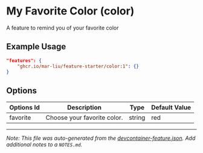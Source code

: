 
# My Favorite Color (color)

A feature to remind you of your favorite color

## Example Usage

```json
"features": {
    "ghcr.io/mar-liu/feature-starter/color:1": {}
}
```

## Options

| Options Id | Description | Type | Default Value |
|-----|-----|-----|-----|
| favorite | Choose your favorite color. | string | red |



---

_Note: This file was auto-generated from the [devcontainer-feature.json](https://github.com/mar-liu/feature-starter/blob/main/src/color/devcontainer-feature.json).  Add additional notes to a `NOTES.md`._
